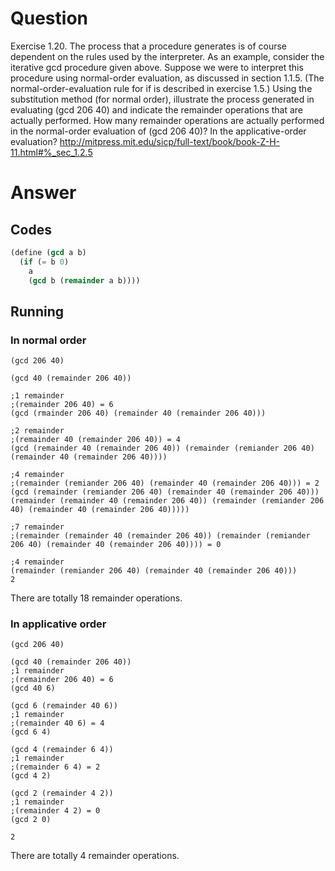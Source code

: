 # Question
Exercise 1.20.  The process that a procedure generates is of course dependent on the rules used by the interpreter. As an example, consider the iterative gcd procedure given above. Suppose we were to interpret this procedure using normal-order evaluation, as discussed in section 1.1.5. (The normal-order-evaluation rule for if is described in exercise 1.5.) Using the substitution method (for normal order), illustrate the process generated in evaluating (gcd 206 40) and indicate the remainder operations that are actually performed. How many remainder operations are actually performed in the normal-order evaluation of (gcd 206 40)? In the applicative-order evaluation?
http://mitpress.mit.edu/sicp/full-text/book/book-Z-H-11.html#%_sec_1.2.5

# Answer
## Codes
```scheme
(define (gcd a b)
  (if (= b 0)
    a
    (gcd b (remainder a b))))
```

## Running
### In normal order
```
(gcd 206 40)

(gcd 40 (remainder 206 40))

;1 remainder
;(remainder 206 40) = 6
(gcd (rmainder 206 40) (remainder 40 (remainder 206 40)))

;2 remainder
;(remainder 40 (remainder 206 40)) = 4
(gcd (remainder 40 (remainder 206 40)) (remainder (remiander 206 40) (remainder 40 (remainder 206 40))))

;4 remainder
;(remainder (remiander 206 40) (remainder 40 (remainder 206 40))) = 2
(gcd (remainder (remiander 206 40) (remainder 40 (remainder 206 40))) (remainder (remainder 40 (remainder 206 40)) (remainder (remiander 206 40) (remainder 40 (remainder 206 40)))))

;7 remainder
;(remainder (remainder 40 (remainder 206 40)) (remainder (remiander 206 40) (remainder 40 (remainder 206 40)))) = 0

;4 remainder
(remainder (remiander 206 40) (remainder 40 (remainder 206 40)))
2
```
There are totally 18 remainder operations.

### In applicative order
```
(gcd 206 40)

(gcd 40 (remainder 206 40))
;1 remainder
;(remainder 206 40) = 6
(gcd 40 6)

(gcd 6 (remainder 40 6))
;1 remainder
;(remainder 40 6) = 4
(gcd 6 4)

(gcd 4 (remainder 6 4))
;1 remainder
;(remainder 6 4) = 2
(gcd 4 2)

(gcd 2 (remainder 4 2))
;1 remainder
;(remainder 4 2) = 0
(gcd 2 0)

2
```
There are totally 4 remainder operations.
